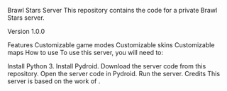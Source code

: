 Brawl Stars Server
This repository contains the code for a private Brawl Stars server.

Version
1.0.0

Features
Customizable game modes
Customizable skins
Customizable maps
How to use
To use this server, you will need to:

Install Python 3.
Install Pydroid.
Download the server code from this repository.
Open the server code in Pydroid.
Run the server.
Credits
This server is based on the work of .
